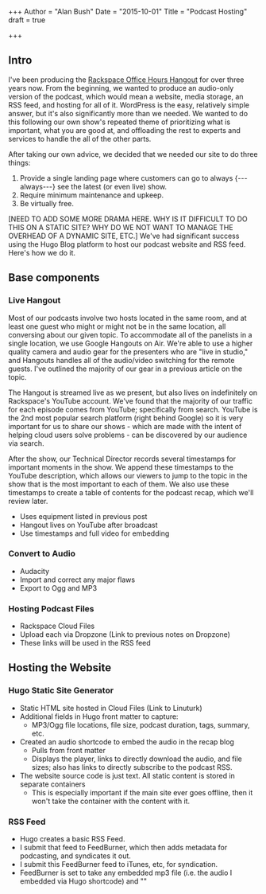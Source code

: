 +++
Author = "Alan Bush"
Date = "2015-10-01"
Title = "Podcast Hosting"
draft = true

+++

## Intro

I've been producing the [Rackspace Office Hours Hangout](http://ohpodcast.com) for over three years now. From the beginning, we wanted to produce an audio-only version of the podcast, which would mean a website, media storage, an RSS feed, and hosting for all of it. WordPress is the easy, relatively simple answer, but it's also significantly more than we needed. We wanted to do this following our own show's repeated theme of prioritizing what is important, what you are good at, and offloading the rest to experts and services to handle the all of the other parts.

<!--- This needs to be a question, or at least make the reader ask the question. Why is this even noteworthy? --->

After taking our own advice, we decided that we needed our site to do three things:

1. Provide a single landing page where customers can go to always {---always---} see the latest (or even live) show.
2. Require minimum maintenance and upkeep.
3. Be virtually free.


[NEED TO ADD SOME MORE DRAMA HERE. WHY IS IT DIFFICULT TO DO THIS ON A STATIC SITE? WHY DO WE NOT WANT TO MANAGE THE OVERHEAD OF A DYNAMIC SITE, ETC.] We've had significant success using the Hugo Blog platform to host our podcast website and RSS feed. Here's how we do it.

## Base components

### Live Hangout

Most of our podcasts involve two hosts located in the same room, and at least one guest who might or might not be in the same location, all conversing about our given topic. To accommodate all of the panelists in a single location, we use Google Hangouts on Air. We're able to use a higher quality camera and audio gear for the presenters who are "live in studio," and Hangouts handles all of the audio/video switching for the remote guests. I've outlined the majority of our gear in a previous article on the topic.

The Hangout is streamed live as we present, but also lives on indefinitely on Rackspace's YouTube account. We've found that the majority of our traffic for each episode comes from YouTube; specifically from search. YouTube is the 2nd most popular search platform (right behind Google) so it is very important for us to share our shows - which are made with the intent of helping cloud users solve problems - can be discovered by our audience via search.

After the show, our Technical Director records several timestamps for important moments in the show. We append these timestamps to the YouTube description, which allows our viewers to jump to the topic in the show that is the most important to each of them. We also use these timestamps to create a table of contents for the podcast recap, which we'll review later.

- Uses equipment listed in previous post
- Hangout lives on YouTube after broadcast
- Use timestamps and full video for embedding

### Convert to Audio

- Audacity
- Import and correct any major flaws
- Export to Ogg and MP3

### Hosting Podcast Files

- Rackspace Cloud Files
- Upload each via Dropzone (Link to previous notes on Dropzone)
- These links will be used in the RSS feed

## Hosting the Website

### Hugo Static Site Generator

-  Static HTML site hosted in Cloud Files (Link to Linuturk)
-  Additional fields in Hugo front matter to capture:
    - MP3/Ogg file locations, file size, podcast duration, tags, summary, etc.
-  Created an audio shortcode to embed the audio in the recap blog
    - Pulls from front matter
    - Displays the player, links to directly download the audio, and file sizes; also has links to directly subscribe to the podcast RSS.
-  The website source code is just text. All static content is stored in separate containers
    - This is especially important if the main site ever goes offline, then it won't take the container with the content with it.

### RSS Feed

-  Hugo creates a basic RSS Feed.
-  I submit that feed to FeedBurner, which then adds metadata for podcasting, and syndicates it out.
-  I submit this FeedBurner feed to iTunes, etc, for syndication.
-  FeedBurner is set to take any embedded mp3 file (i.e. the audio I embedded via Hugo shortcode) and ""
